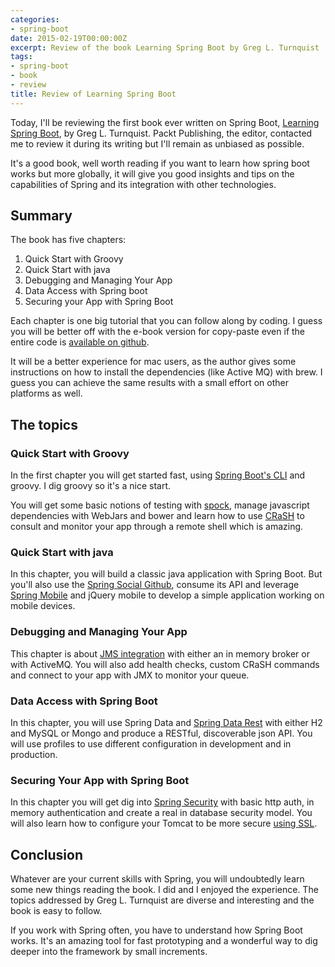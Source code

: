 ```yaml
---
categories:
- spring-boot
date: 2015-02-19T00:00:00Z
excerpt: Review of the book Learning Spring Boot by Greg L. Turnquist
tags:
- spring-boot
- book
- review
title: Review of Learning Spring Boot
---
```


Today, I'll be reviewing the first book ever written on Spring Boot, [Learning Spring Boot](https://www.packtpub.com/application-development/learning-spring-boot), by Greg L. Turnquist.
Packt Publishing, the editor, contacted me to review it during its writing but I'll remain as unbiased as possible.

It's a good book, well worth reading if you want to learn how spring boot works but more globally, it will
give you good insights and tips on the capabilities of Spring and its integration with other technologies.

## Summary

The book has five chapters:

1. Quick Start with Groovy
2. Quick Start with java
3. Debugging and Managing Your App
4. Data Access with Spring boot
5. Securing your App with Spring Boot

Each chapter is one big tutorial that you can follow along by coding. I guess you will be better off with the e-book version
for copy-paste even if the entire code is [available on github](https://github.com/learning-spring-boot/learning-spring-boot-code).

It will be a better experience for mac users, as the author gives some instructions on how to install the dependencies (like Active MQ)
with brew. I guess you can achieve the same results with a small effort on other platforms as well.

## The topics

### Quick Start with Groovy

In the first chapter you will get started fast, using [Spring Boot's CLI](http://docs.spring.io/spring-boot/docs/current/reference/html/cli-using-the-cli.html) and groovy.
I dig groovy so it's a nice start.

You will get some basic notions of testing with [spock](https://code.google.com/p/spock/), manage javascript dependencies
with WebJars and bower and learn how to use [CRaSH](http://docs.spring.io/spring-boot/docs/current/reference/html/production-ready-remote-shell.html) to consult and monitor
your app through a remote shell which is amazing.

### Quick Start with java

In this chapter, you will build a classic java application with Spring Boot.
But you'll also use the [Spring Social Github](https://github.com/spring-projects/spring-social-github), consume its API and leverage [Spring Mobile](http://projects.spring.io/spring-mobile/) and jQuery mobile to
develop a simple application working on mobile devices.

### Debugging and Managing Your App

This chapter is about [JMS integration](http://docs.spring.io/spring-boot/docs/current/reference/html/boot-features-messaging.html) with either an in memory broker or with ActiveMQ.
You will also add health checks, custom CRaSH commands and connect to your app with JMX to monitor your queue.

### Data Access with Spring Boot

In this chapter, you will use Spring Data and [Spring Data Rest](http://projects.spring.io/spring-data-rest/) with either H2 and MySQL or Mongo
and produce a RESTful, discoverable json API.
You will use profiles to use different configuration in development and in production.

### Securing Your App with Spring Boot

In this chapter you will get dig into [Spring Security](http://docs.spring.io/spring-boot/docs/current/reference/html/boot-features-security.html)
with basic http auth, in memory authentication and create a real in database security model.
You will also learn how to configure your Tomcat to be more secure [using SSL](http://docs.spring.io/spring-boot/docs/current/reference/html/howto-embedded-servlet-containers.html#howto-configure-ssl).

## Conclusion

Whatever are your current skills with Spring, you will undoubtedly learn some new things reading the book.
I did and I enjoyed the experience. The topics addressed by Greg L. Turnquist are diverse and interesting
and the book is easy to follow.

If you work with Spring often, you have to understand how Spring Boot works.
It's an amazing tool for fast prototyping and a wonderful way to dig deeper into the framework by small increments.
